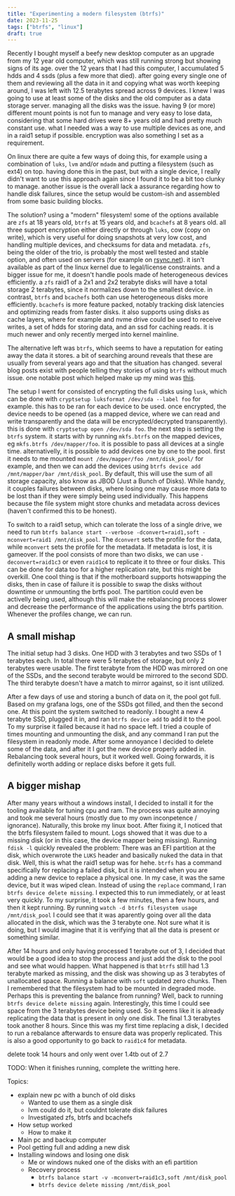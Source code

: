 ```yaml
---
title: "Experimenting a modern filesystem (btrfs)"
date: 2023-11-25
tags: ["btrfs", "linux"]
draft: true
---
```


Recently I bought myself a beefy new desktop computer as an upgrade from my 12
year old computer, which was still running strong but showing signs of its age.
over the 12 years that I had this computer, I accumulated 5 hdds and 4 ssds
(plus a few more that died). after going every single one of them and reviewing
all the data in it and copying what was worth keeping around, I was left with
12.5 terabytes spread across 9 devices. I knew I was going to use at least some
of the disks and the old computer as a data storage server. managing all the
disks was the issue. having 9 (or more) different mount points is not fun to
manage and very easy to lose data, considering that some hard drives were 8+
years old and had pretty much constant use. what I needed was a way to use
multiple devices as one, and in a raid1 setup if possible. encryption was also
something I set as a requirement.

On linux there are quite a few ways of doing this, for example using a
combination of `luks`, `lvm` and/or `mdadm` and putting a filesystem (such as
ext4) on top. having done this in the past, but with a single device, I really
didn't want to use this approach again since I found it to be a bit too clunky
to manage. another issue is the overall lack a assurance regarding how to
handle disk failures, since the setup would be custom-ish and assembled from
some basic building blocks.

The solution? using a "modern" filesystem! some of the options available are
`zfs` at 18 years old, `btrfs` at 15 years old, and `bcachefs` at 8 years old.
all three support encryption either directly or through `luks`, cow (copy on
write), which is very useful for doing snapshots at very low cost, and handling
multiple devices, and checksums for data and metadata. `zfs`, being the older
of the trio, is probably the most well tested and stable option, and often used
on servers (for example on [rsync.net](https://www.rsync.net/)). it isn't
available as part of the linux kernel due to legal/license constraints. and a
bigger issue for me, it doesn't handle pools made of heterogeneous devices
efficiently. a `zfs` raid1 of a 2x1 and 2x2 terabyte disks will have a total
storage 2 terabytes, since it normalizes down to the smallest device. in
contrast, `btrfs` and `bcachefs` both can use heterogeneous disks more
efficiently. `bcachefs` is more feature packed, notably tracking disk latencies
and optimizing reads from faster disks. it also supports using disks as cache
layers, where for example and nvme drive could be used to receive writes, a set
of hdds for storing data, and an ssd for caching reads. it is much newer and
only recently merged into kernel mainline.

The alternative left was `btrfs`, which seems to have a reputation for eating
away the data it stores. a bit of searching around reveals that these are
usually from several years ago and that the situation has changed. several blog
posts exist with people telling they stories of using `btrfs` without much
issue. one notable post which helped make up my mind was
[this](https://markmcb.com/linux/btrfs/five-years-of-btrfs/).

The setup I went for consisted of encrypting the full disks using `lusk`, which
can be done with `cryptsetup luksformat /dev/sda --label foo` for example. this
has to be ran for each device to be used. once encrypted, the device needs to
be opened (as a mapped device, where we can read and write transparently and
the data will be encrypted/decrypted transparently). this is done with
`cryptsetup open /dev/sda foo`. the next step is setting the `btrfs` system. it
starts with by running `mkfs.btrfs` on the mapped devices, eg `mkfs.btrfs
/dev/mapper/foo`. it is possible to pass all devices at a single time.
alternativelly, it is possible to add devices one by one to the pool. first it
needs to me mounted `mount /dev/mapper/foo /mnt/disk_pool/` for example, and
then we can add the devices using `btrfs device add /mnt/mapper/bar
/mnt/disk_pool`. By default, this will use the sum of all storage capacity,
also know as JBOD (Just a Bunch of Disks). While handy, it couples failures
between disks, where losing one may cause more data to be lost than if they
were simply being used individually. This happens because the file system might
store chunks and metadata across devices (haven't confirmed this to be honest).

To switch to a raid1 setup, which can tolerate the loss of a single drive, we
need to run `btrfs balance start --verbose -dconvert=raid1,soft -mconvert=raid1
/mnt/disk_pool`. The `dconvert` sets the profile for the data, while `mconvert`
sets the profile for the metadata. If metadata is lost, it is gameover. If the
pool consists of more than two disks, we can use `-deconvert=raid1c3` or even
`raid1c4` to replicate it to three or four disks. This can be done for data too
for a higher replication rate, but this might be overkill. One cool thing is
that if the motherboard supports hotswapping the disks, then in case of failure
it is possible to swap the disks without downtime or unmounting the brtfs pool.
The partition could even be activelly being used, although this will make the
rebalancing process slower and decrease the performance of the applications
using the btrfs partition. Whenever the profiles change, we can run.

## A small mishap

The initial setup had 3 disks. One HDD with 3 terabytes and two SSDs of 1
terabytes each. In total there were 5 terabytes of storage, but only 2
terabytes were usable. The first terabyte from the HDD was mirrored on one of
the SSDs, and the second terabyte would be mirrored to the second SDD. The
third terabyte doesn't have a match to mirror against, so it isnt utilized.

After a few days of use and storing a bunch of data on it, the pool got full.
Based on my grafana logs, one of the SSDs got filled, and then the second one.
At this point the system switched to readonly. I bought a new 4 terabyte SSD,
plugged it in, and ran `btrfs device add` to add it to the pool. To my surprise
it failed because it had no space left. I tried a couple of times mounting and
unmounting the disk, and any command I ran put the filesystem in readonly mode.
After some annoyance I decided to delete some of the data, and after it I got
the new device properly added in. Rebalancing took several hours, but it worked
well. Going forwards, it is definitelly worth adding or replace disks before it
gets full.

## A bigger mishap

After many years without a windows install, I decided to install it for the
tooling available for tuning cpu and ram. The process was quite annoying and
took me several hours (mostly due to my own inconpetence / ignorance).
Naturally, this broke my linux boot. After fixing it, I noticed that the btrfs
filesystem failed to mount. Logs showed that it was due to a missing disk (or
in this case, the device mapper being missing). Running `fdisk -l` quickly
revealed the problem: There was an EFI partition at the disk, which overwrote
the `LUKS` header and basically nuked the data in that disk. Well, this is what
the raid1 setup was for hehe. `btrfs` has a command specifically for replacing
a failed disk, but it is intended when you are adding a new device to replace a
physical one. In my case, it was the same device, but it was wiped clean.
Instead of using the `replace` command, I ran `btrfs device delete missing`. I
expected this to run immediately, or at least very quickly. To my surprise, it
took a few minutes, then a few hours, and then it kept running. By running
`watch -d btrfs filesystem usage /mnt/disk_pool` I could see that it was
aparently going over all the data allocated in the disk, which was the 3
terabyte one. Not sure what it is doing, but I would imagine that it is
verifying that all the data is present or something similar.

After 14 hours and only having processed 1 terabyte out of 3, I decided that
would be a good idea to stop the process and just add the disk to the pool and
see what would happen. What happened is that `btrfs` still had 1.3 terabyte
marked as missing, and the disk was showing up as 3 terabytes of unallocated
space. Running a balance with `soft` updated zero chunks. Then I remembered
that the filesystem had to be mounted in degraded mode. Perhaps this is
preventing the balance from running? Well, back to running `btrfs device delete
missing` again. Interestingly, this time I could see space from the 3 terabytes
device being used. So it seems like it is already replicating the data that is
present in only one disk. The final 1.3 terabytes took another 8 hours. Since
this was my first time replacing a disk, I decided to run a rebalance
afterwards to ensure data was properly replicated. This is also a good
opportunity to go back to `raid1c4` for metadata.

delete took 14 hours and only went over 1.4tb out of 2.7

TODO: When it finishes running, complete the writting here.

Topics:
- explain new pc with a bunch of old disks
    - Wanted to use them as a single disk
    - lvm could do it, but couldnt tolerate disk failures
    - Investigated zfs, btrfs and bcachefs
- How setup worked
    - How to make it
- Main pc and backup computer
- Pool getting full and adding a new disk
- Installing windows and losing one disk
    - Me or windows nuked one of the disks with an efi partition
    - Recovery process
        - `btrfs balance start -v -mconvert=raid1c3,soft /mnt/disk_pool`
        - `btrfs device delete missing /mnt/disk_pool`
